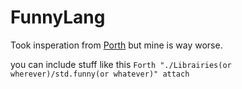 # FunnyLang
Took insperation from [Porth](https://gitlab.com/tsoding/porth) but mine is way worse.

you can include stuff like this
``Forth
"./Librairies(or wherever)/std.funny(or whatever)" attach
``
